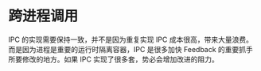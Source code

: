 # 跨进程调用

IPC 的实现需要保持一致，并不是因为重复实现 IPC 成本很高，带来大量浪费。而是因为进程是重要的运行时隔离容器，IPC 是很多加快 Feedback 的重要抓手所要修改的地方。如果 IPC 实现了很多套，势必会增加改进的阻力。